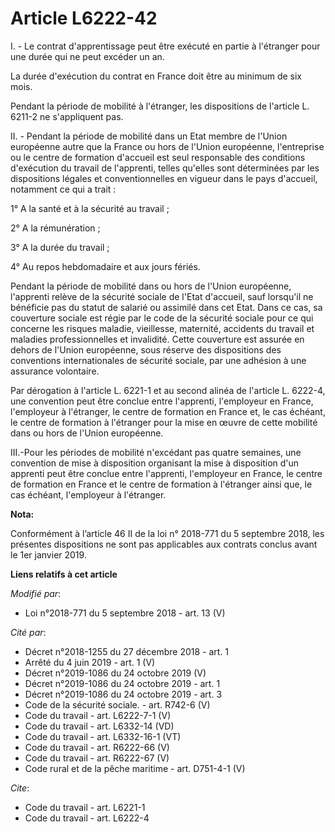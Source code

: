 # Article L6222-42

I. - Le contrat d'apprentissage peut être exécuté en partie à l'étranger pour une durée qui ne peut excéder un an.

La durée d'exécution du contrat en France doit être au minimum de six mois.

Pendant la période de mobilité à l'étranger, les dispositions de l'article L. 6211-2 ne s'appliquent pas.

II. - Pendant la période de mobilité dans un Etat membre de l'Union européenne autre que la France ou hors de l'Union
européenne, l'entreprise ou le centre de formation d'accueil est seul responsable des conditions d'exécution du travail de
l'apprenti, telles qu'elles sont déterminées par les dispositions légales et conventionnelles en vigueur dans le pays
d'accueil, notamment ce qui a trait :

1° A la santé et à la sécurité au travail ;

2° A la rémunération ;

3° A la durée du travail ;

4° Au repos hebdomadaire et aux jours fériés.

Pendant la période de mobilité dans ou hors de l'Union européenne, l'apprenti relève de la sécurité sociale de l'Etat
d'accueil, sauf lorsqu'il ne bénéficie pas du statut de salarié ou assimilé dans cet Etat. Dans ce cas, sa couverture sociale
est régie par le code de la sécurité sociale pour ce qui concerne les risques maladie, vieillesse, maternité, accidents du
travail et maladies professionnelles et invalidité. Cette couverture est assurée en dehors de l'Union européenne, sous
réserve des dispositions des conventions internationales de sécurité sociale, par une adhésion à une assurance volontaire.

Par dérogation à l'article L. 6221-1 et au second alinéa de l'article L. 6222-4, une convention peut être conclue entre
l'apprenti, l'employeur en France, l'employeur à l'étranger, le centre de formation en France et, le cas échéant, le centre
de formation à l'étranger pour la mise en œuvre de cette mobilité dans ou hors de l'Union européenne.

III.-Pour les périodes de mobilité n'excédant pas quatre semaines, une convention de mise à disposition organisant la mise à
disposition d'un apprenti peut être conclue entre l'apprenti, l'employeur en France, le centre de formation en France et le
centre de formation à l'étranger ainsi que, le cas échéant, l'employeur à l'étranger.

**Nota:**

Conformément à l’article 46 II de la loi n° 2018-771 du 5 septembre 2018, les présentes dispositions ne sont pas applicables
aux contrats conclus avant le 1er janvier 2019.

**Liens relatifs à cet article**

_Modifié par_:

  - Loi n°2018-771 du 5 septembre 2018 - art. 13 (V)

_Cité par_:

  - Décret n°2018-1255 du 27 décembre 2018 - art. 1
  - Arrêté du 4 juin 2019 - art. 1 (V)
  - Décret n°2019-1086 du 24 octobre 2019 (V)
  - Décret n°2019-1086 du 24 octobre 2019 - art. 1
  - Décret n°2019-1086 du 24 octobre 2019 - art. 3
  - Code de la sécurité sociale. - art. R742-6 (V)
  - Code du travail - art. L6222-7-1 (V)
  - Code du travail - art. L6332-14 (VD)
  - Code du travail - art. L6332-16-1 (VT)
  - Code du travail - art. R6222-66 (V)
  - Code du travail - art. R6222-67 (V)
  - Code rural et de la pêche maritime - art. D751-4-1 (V)

_Cite_:

  - Code du travail - art. L6221-1
  - Code du travail - art. L6222-4
